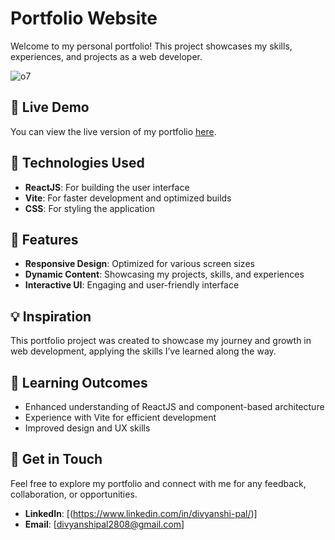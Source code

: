 # Portfolio Website

Welcome to my personal portfolio! This project showcases my skills, experiences, and projects as a web developer.

![o7](https://github.com/user-attachments/assets/e7dec9bb-efeb-41d4-9fb6-3d1760962fb6)


## 🔗 Live Demo
You can view the live version of my portfolio [here](https://portfolio-pi-topaz-79.vercel.app/).

## 🚀 Technologies Used
- **ReactJS**: For building the user interface
- **Vite**: For faster development and optimized builds
- **CSS**: For styling the application

## 📄 Features
- **Responsive Design**: Optimized for various screen sizes
- **Dynamic Content**: Showcasing my projects, skills, and experiences
- **Interactive UI**: Engaging and user-friendly interface

## 💡 Inspiration
This portfolio project was created to showcase my journey and growth in web development, applying the skills I’ve learned along the way.


## 📖 Learning Outcomes
- Enhanced understanding of ReactJS and component-based architecture
- Experience with Vite for efficient development
- Improved design and UX skills

## 📣 Get in Touch
Feel free to explore my portfolio and connect with me for any feedback, collaboration, or opportunities.

- **LinkedIn**: [(https://www.linkedin.com/in/divyanshi-pal/)]
- **Email**: [divyanshipal2808@gmail.com]


